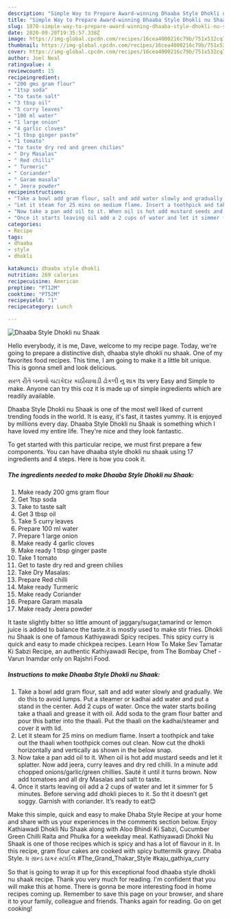 ```yaml
---
description: "Simple Way to Prepare Award-winning Dhaaba Style Dhokli nu Shaak"
title: "Simple Way to Prepare Award-winning Dhaaba Style Dhokli nu Shaak"
slug: 1878-simple-way-to-prepare-award-winning-dhaaba-style-dhokli-nu-shaak
date: 2020-09-20T19:35:57.338Z
image: https://img-global.cpcdn.com/recipes/16cea4000216c79b/751x532cq70/dhaaba-style-dhokli-nu-shaak-recipe-main-photo.jpg
thumbnail: https://img-global.cpcdn.com/recipes/16cea4000216c79b/751x532cq70/dhaaba-style-dhokli-nu-shaak-recipe-main-photo.jpg
cover: https://img-global.cpcdn.com/recipes/16cea4000216c79b/751x532cq70/dhaaba-style-dhokli-nu-shaak-recipe-main-photo.jpg
author: Joel Neal
ratingvalue: 4
reviewcount: 15
recipeingredient:
- "200 gms gram flour"
- "1tsp soda"
- "to taste salt"
- "3 tbsp oil"
- "5 curry leaves"
- "100 ml water"
- "1 large onion"
- "4 garlic cloves"
- "1 tbsp ginger paste"
- "1 tomato"
- "to taste dry red and green chilies"
- " Dry Masalas"
- " Red chilli"
- " Turmeric"
- " Coriander"
- " Garam masala"
- " Jeera powder"
recipeinstructions:
- "Take a bowl add gram flour, salt and add water slowly and gradually. We do this to avoid lumps. Put a steamer or kadhai add water and put a stand in the center. Add 2 cups of water. Once the water starts boiling take a thaali and grease it with oil. Add soda to the gram flour batter and pour this batter into the thaali. Put the thaali on the kadhai/steamer and cover it with lid."
- "Let it steam for 25 mins on medium flame. Insert a toothpick and take out the thaali when toothpick comes out clean. Now cut the dhokli horizontally and vertically as shown in the below snap."
- "Now take a pan add oil to it. When oil is hot add mustard seeds and let it splatter. Now add jeera, curry leaves and dry red chilli. In a minute add chopped onions/garlic/green chillies. Sauté it until it turns brown. Now add tomatoes and all dry Masalas and salt to taste."
- "Once it starts leaving oil add a 2 cups of water and let it simmer for 5 minutes. Before serving add dhokli pieces to it. So tht it doesn’t get soggy. Garnish with coriander. It’s ready to eat😊"
categories:
- Recipe
tags:
- dhaaba
- style
- dhokli

katakunci: dhaaba style dhokli 
nutrition: 269 calories
recipecuisine: American
preptime: "PT12M"
cooktime: "PT52M"
recipeyield: "1"
recipecategory: Lunch

---
```



![Dhaaba Style Dhokli nu Shaak](https://img-global.cpcdn.com/recipes/16cea4000216c79b/751x532cq70/dhaaba-style-dhokli-nu-shaak-recipe-main-photo.jpg)

Hello everybody, it is me, Dave, welcome to my recipe page. Today, we're going to prepare a distinctive dish, dhaaba style dhokli nu shaak. One of my favorites food recipes. This time, I am going to make it a little bit unique. This is gonna smell and look delicious.

સરળ રીતે બનાવો ચટાકેદાર કાઠીયાવાડી ઢોકળી નુ શાક Its very Easy and Simple to make. Anyone can try this coz it is made up of simple ingredients which are readily available.

Dhaaba Style Dhokli nu Shaak is one of the most well liked of current trending foods in the world. It is easy, it's fast, it tastes yummy. It is enjoyed by millions every day. Dhaaba Style Dhokli nu Shaak is something which I have loved my entire life. They're nice and they look fantastic.


To get started with this particular recipe, we must first prepare a few components. You can have dhaaba style dhokli nu shaak using 17 ingredients and 4 steps. Here is how you cook it.

<!--inarticleads1-->

##### The ingredients needed to make Dhaaba Style Dhokli nu Shaak:

1. Make ready 200 gms gram flour
1. Get 1tsp soda
1. Take to taste salt
1. Get 3 tbsp oil
1. Take 5 curry leaves
1. Prepare 100 ml water
1. Prepare 1 large onion
1. Make ready 4 garlic cloves
1. Make ready 1 tbsp ginger paste
1. Take 1 tomato
1. Get to taste dry red and green chilies
1. Take  Dry Masalas:
1. Prepare  Red chilli
1. Make ready  Turmeric
1. Make ready  Coriander
1. Prepare  Garam masala
1. Make ready  Jeera powder


It taste slightly bitter so little amount of jaggary/sugar,tamarind or lemon juice is added to balance the taste.it is mostly used to make stir fries. Dhokli nu Shaak is one of famous Kathiyawadi Spicy recipes. This spicy curry is quick and easy to made chickpea recipes. Learn How To Make Sev Tamatar Ki Sabzi Recipe, an authentic Kathiyawadi Recipe, from The Bombay Chef - Varun Inamdar only on Rajshri Food. 

<!--inarticleads2-->

##### Instructions to make Dhaaba Style Dhokli nu Shaak:

1. Take a bowl add gram flour, salt and add water slowly and gradually. We do this to avoid lumps. Put a steamer or kadhai add water and put a stand in the center. Add 2 cups of water. Once the water starts boiling take a thaali and grease it with oil. Add soda to the gram flour batter and pour this batter into the thaali. Put the thaali on the kadhai/steamer and cover it with lid.
1. Let it steam for 25 mins on medium flame. Insert a toothpick and take out the thaali when toothpick comes out clean. Now cut the dhokli horizontally and vertically as shown in the below snap.
1. Now take a pan add oil to it. When oil is hot add mustard seeds and let it splatter. Now add jeera, curry leaves and dry red chilli. In a minute add chopped onions/garlic/green chillies. Sauté it until it turns brown. Now add tomatoes and all dry Masalas and salt to taste.
1. Once it starts leaving oil add a 2 cups of water and let it simmer for 5 minutes. Before serving add dhokli pieces to it. So tht it doesn’t get soggy. Garnish with coriander. It’s ready to eat😊


Make this simple, quick and easy to make Dhaba Style Recipe at your home and share with us your experiences in the comments section below. Enjoy Kathiawadi Dhokli Nu Shaak along with Aloo Bhindi Ki Sabzi, Cucumber Green Chilli Raita and Phulka for a weekday meal. Kathiyawadi Dhokli Nu Shaak is one of those recipes which is spicy and has a lot of flavour in it. In this recipe, gram flour cakes are cooked with spicy buttermilk gravy. Dhaba Style. ધ ગ્રાન્ડ ઠાકર સ્ટાઈલ #The_Grand_Thakar_Style #kaju_gathiya_curry 

So that is going to wrap it up for this exceptional food dhaaba style dhokli nu shaak recipe. Thank you very much for reading. I'm confident that you will make this at home. There is gonna be more interesting food in home recipes coming up. Remember to save this page on your browser, and share it to your family, colleague and friends. Thanks again for reading. Go on get cooking!
